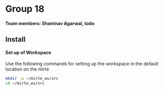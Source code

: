 # Group 18

#### Team members: Shantnav Agarwal, todo

## Install

#### Set up of Workspace
Use the following commands for setting up the workspace in the default location on the mirte
```bash
mkdir -p ~/mirte_ws/src
cd ~/mirte_ws/src
```

